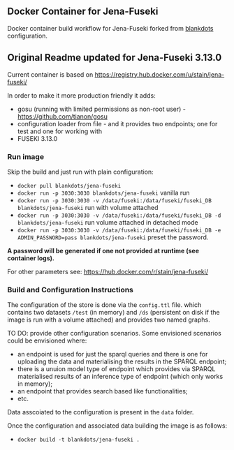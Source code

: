 ## Docker Container for Jena-Fuseki
Docker container build workflow for Jena-Fuseki forked from [blankdots](https://hub.docker.com/r/blankdots/jena-fuseki) configuration.


## Original Readme updated for Jena-Fuseki 3.13.0
Current container is based on https://registry.hub.docker.com/u/stain/jena-fuseki/

In order to make it more production friendly it adds:
* gosu (running with limited permissions as non-root user) - https://github.com/tianon/gosu
* configuration loader from file - and it provides two endpoints; one for test and one for working with
* FUSEKI 3.13.0

### Run image

Skip the build and just run with plain configuration:
* `docker pull blankdots/jena-fuseki`
* `docker run -p 3030:3030 blankdots/jena-fuseki` vanilla run
* `docker run -p 3030:3030 -v /data/fuseki:/data/fuseki/fuseki_DB blankdots/jena-fuseki` run with volume attached
* `docker run -p 3030:3030 -v /data/fuseki:/data/fuseki/fuseki_DB -d blankdots/jena-fuseki` run volume attached in detached mode
* `docker run -p 3030:3030 -v /data/fuseki:/data/fuseki/fuseki_DB -e ADMIN_PASSWORD=pass blankdots/jena-fuseki` preset the password.

**A password will be generated if one not provided at runtime (see container logs).**

For other parameters see: https://hub.docker.com/r/stain/jena-fuseki/

### Build and Configuration Instructions

The configuration of the store is done via the `config.ttl` file. which contains two datasets `/test` (in memory) and `/ds` (persistent on disk if the image is run with a volume attached) and provides two named graphs.

TO DO: provide other configuration scenarios. Some envisioned scenarios could be envisioned where:
* an endpoint is used for just the sparql queries and there is one for uploading the data and materialising the results in the SPARQL endpoint;
* there is a unuion model type of endpoint which provides via SPARQL materialised results of an inference type of endpoint (which only works in memory);
* an endpoint that provides search based like functionalities;
* etc.

Data asscoiated to the configuration is present in the `data` folder.

Once the configuration and associated data building the image is as follows:
* `docker build -t blankdots/jena-fuseki .`
